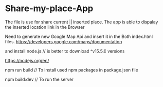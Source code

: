 # Share-my-place-App

The file is use for share current || inserted place.
The app is able to dispalay the inserted location link in the Browser

Need to generate new Google Map Api and insert it in the Both index.html files.
https://developers.google.com/maps/documentation

and install node.js // is better to download ^v15.5.0 versions

https://nodejs.org/en/

npm run build // To install used npm packages in  package.json file

npm build:dev // To run the server 



